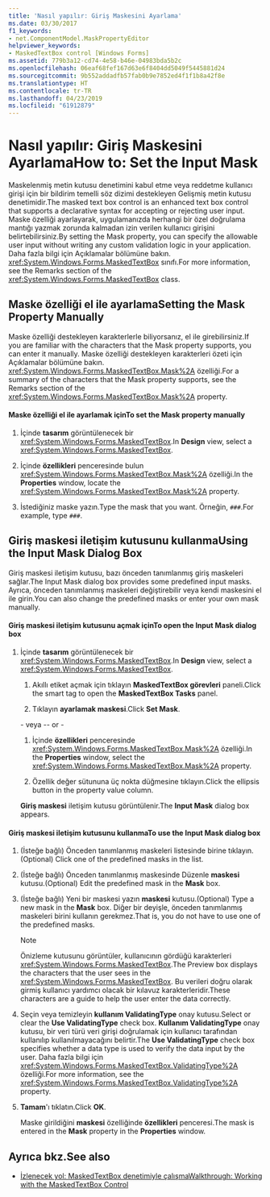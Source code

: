 ```yaml
---
title: 'Nasıl yapılır: Giriş Maskesini Ayarlama'
ms.date: 03/30/2017
f1_keywords:
- net.ComponentModel.MaskPropertyEditor
helpviewer_keywords:
- MaskedTextBox control [Windows Forms]
ms.assetid: 779b3a12-cd74-4e58-b46e-04983bda5b2c
ms.openlocfilehash: 06eaf68fef167d63e6f8404dd5049f5445881d24
ms.sourcegitcommit: 9b552addadfb57fab0b9e7852ed4f1f1b8a42f8e
ms.translationtype: HT
ms.contentlocale: tr-TR
ms.lasthandoff: 04/23/2019
ms.locfileid: "61912879"
---
```

# <a name="how-to-set-the-input-mask"></a><span data-ttu-id="e46db-102">Nasıl yapılır: Giriş Maskesini Ayarlama</span><span class="sxs-lookup"><span data-stu-id="e46db-102">How to: Set the Input Mask</span></span>
<span data-ttu-id="e46db-103">Maskelenmiş metin kutusu denetimini kabul etme veya reddetme kullanıcı girişi için bir bildirim temelli söz dizimi destekleyen Gelişmiş metin kutusu denetimidir.</span><span class="sxs-lookup"><span data-stu-id="e46db-103">The masked text box control is an enhanced text box control that supports a declarative syntax for accepting or rejecting user input.</span></span> <span data-ttu-id="e46db-104">Maske özelliği ayarlayarak, uygulamanızda herhangi bir özel doğrulama mantığı yazmak zorunda kalmadan izin verilen kullanıcı girişini belirtebilirsiniz.</span><span class="sxs-lookup"><span data-stu-id="e46db-104">By setting the Mask property, you can specify the allowable user input without writing any custom validation logic in your application.</span></span> <span data-ttu-id="e46db-105">Daha fazla bilgi için Açıklamalar bölümüne bakın. <xref:System.Windows.Forms.MaskedTextBox> sınıfı.</span><span class="sxs-lookup"><span data-stu-id="e46db-105">For more information, see the Remarks section of the <xref:System.Windows.Forms.MaskedTextBox> class.</span></span>  
  
## <a name="setting-the-mask-property-manually"></a><span data-ttu-id="e46db-106">Maske özelliği el ile ayarlama</span><span class="sxs-lookup"><span data-stu-id="e46db-106">Setting the Mask Property Manually</span></span>  
 <span data-ttu-id="e46db-107">Maske özelliği destekleyen karakterlerle biliyorsanız, el ile girebilirsiniz.</span><span class="sxs-lookup"><span data-stu-id="e46db-107">If you are familiar with the characters that the Mask property supports, you can enter it manually.</span></span> <span data-ttu-id="e46db-108">Maske özelliği destekleyen karakterleri özeti için Açıklamalar bölümüne bakın. <xref:System.Windows.Forms.MaskedTextBox.Mask%2A> özelliği.</span><span class="sxs-lookup"><span data-stu-id="e46db-108">For a summary of the characters that the Mask property supports, see the Remarks section of the <xref:System.Windows.Forms.MaskedTextBox.Mask%2A> property.</span></span>  
  
#### <a name="to-set-the-mask-property-manually"></a><span data-ttu-id="e46db-109">Maske özelliği el ile ayarlamak için</span><span class="sxs-lookup"><span data-stu-id="e46db-109">To set the Mask property manually</span></span>  
  
1. <span data-ttu-id="e46db-110">İçinde **tasarım** görüntülenecek bir <xref:System.Windows.Forms.MaskedTextBox>.</span><span class="sxs-lookup"><span data-stu-id="e46db-110">In **Design** view, select a <xref:System.Windows.Forms.MaskedTextBox>.</span></span>  
  
2. <span data-ttu-id="e46db-111">İçinde **özellikleri** penceresinde bulun <xref:System.Windows.Forms.MaskedTextBox.Mask%2A> özelliği.</span><span class="sxs-lookup"><span data-stu-id="e46db-111">In the **Properties** window, locate the <xref:System.Windows.Forms.MaskedTextBox.Mask%2A> property.</span></span>  
  
3. <span data-ttu-id="e46db-112">İstediğiniz maske yazın.</span><span class="sxs-lookup"><span data-stu-id="e46db-112">Type the mask that you want.</span></span> <span data-ttu-id="e46db-113">Örneğin, `###`.</span><span class="sxs-lookup"><span data-stu-id="e46db-113">For example, type `###`.</span></span>  
  
## <a name="using-the-input-mask-dialog-box"></a><span data-ttu-id="e46db-114">Giriş maskesi iletişim kutusunu kullanma</span><span class="sxs-lookup"><span data-stu-id="e46db-114">Using the Input Mask Dialog Box</span></span>  
 <span data-ttu-id="e46db-115">Giriş maskesi iletişim kutusu, bazı önceden tanımlanmış giriş maskeleri sağlar.</span><span class="sxs-lookup"><span data-stu-id="e46db-115">The Input Mask dialog box provides some predefined input masks.</span></span> <span data-ttu-id="e46db-116">Ayrıca, önceden tanımlanmış maskeleri değiştirebilir veya kendi maskesini el ile girin.</span><span class="sxs-lookup"><span data-stu-id="e46db-116">You can also change the predefined masks or enter your own mask manually.</span></span>  
  
#### <a name="to-open-the-input-mask-dialog-box"></a><span data-ttu-id="e46db-117">Giriş maskesi iletişim kutusunu açmak için</span><span class="sxs-lookup"><span data-stu-id="e46db-117">To open the Input Mask dialog box</span></span>  
  
1. <span data-ttu-id="e46db-118">İçinde **tasarım** görüntülenecek bir <xref:System.Windows.Forms.MaskedTextBox>.</span><span class="sxs-lookup"><span data-stu-id="e46db-118">In **Design** view, select a <xref:System.Windows.Forms.MaskedTextBox>.</span></span>  
  
    1. <span data-ttu-id="e46db-119">Akıllı etiket açmak için tıklayın **MaskedTextBox görevleri** paneli.</span><span class="sxs-lookup"><span data-stu-id="e46db-119">Click the smart tag to open the **MaskedTextBox Tasks** panel.</span></span>  
  
    2. <span data-ttu-id="e46db-120">Tıklayın **ayarlamak maskesi**.</span><span class="sxs-lookup"><span data-stu-id="e46db-120">Click **Set Mask**.</span></span>  
  
     <span data-ttu-id="e46db-121">\- veya -</span><span class="sxs-lookup"><span data-stu-id="e46db-121">\- or -</span></span>  
  
    1. <span data-ttu-id="e46db-122">İçinde **özellikleri** penceresinde <xref:System.Windows.Forms.MaskedTextBox.Mask%2A> özelliği.</span><span class="sxs-lookup"><span data-stu-id="e46db-122">In the **Properties** window, select the <xref:System.Windows.Forms.MaskedTextBox.Mask%2A> property.</span></span>  
  
    2. <span data-ttu-id="e46db-123">Özellik değer sütununa üç nokta düğmesine tıklayın.</span><span class="sxs-lookup"><span data-stu-id="e46db-123">Click the ellipsis button in the property value column.</span></span>  
  
     <span data-ttu-id="e46db-124">**Giriş maskesi** iletişim kutusu görüntülenir.</span><span class="sxs-lookup"><span data-stu-id="e46db-124">The **Input Mask** dialog box appears.</span></span>  
  
#### <a name="to-use-the-input-mask-dialog-box"></a><span data-ttu-id="e46db-125">Giriş maskesi iletişim kutusunu kullanma</span><span class="sxs-lookup"><span data-stu-id="e46db-125">To use the Input Mask dialog box</span></span>  
  
1. <span data-ttu-id="e46db-126">(İsteğe bağlı) Önceden tanımlanmış maskeleri listesinde birine tıklayın.</span><span class="sxs-lookup"><span data-stu-id="e46db-126">(Optional) Click one of the predefined masks in the list.</span></span>  
  
2. <span data-ttu-id="e46db-127">(İsteğe bağlı) Önceden tanımlanmış maskesinde Düzenle **maskesi** kutusu.</span><span class="sxs-lookup"><span data-stu-id="e46db-127">(Optional) Edit the predefined mask in the **Mask** box.</span></span>  
  
3. <span data-ttu-id="e46db-128">(İsteğe bağlı) Yeni bir maskesi yazın **maskesi** kutusu.</span><span class="sxs-lookup"><span data-stu-id="e46db-128">(Optional) Type a new mask in the **Mask** box.</span></span> <span data-ttu-id="e46db-129">Diğer bir deyişle, önceden tanımlanmış maskeleri birini kullanın gerekmez.</span><span class="sxs-lookup"><span data-stu-id="e46db-129">That is, you do not have to use one of the predefined masks.</span></span>  
  
    > [!NOTE]
    >  <span data-ttu-id="e46db-130">Önizleme kutusunu görüntüler, kullanıcının gördüğü karakterleri <xref:System.Windows.Forms.MaskedTextBox>.</span><span class="sxs-lookup"><span data-stu-id="e46db-130">The Preview box displays the characters that the user sees in the <xref:System.Windows.Forms.MaskedTextBox>.</span></span> <span data-ttu-id="e46db-131">Bu verileri doğru olarak girmiş kullanıcı yardımcı olacak bir kılavuz karakterleridir.</span><span class="sxs-lookup"><span data-stu-id="e46db-131">These characters are a guide to help the user enter the data correctly.</span></span>  
  
4. <span data-ttu-id="e46db-132">Seçin veya temizleyin **kullanım ValidatingType** onay kutusu.</span><span class="sxs-lookup"><span data-stu-id="e46db-132">Select or clear the **Use ValidatingType** check box.</span></span> <span data-ttu-id="e46db-133">**Kullanım ValidatingType** onay kutusu, bir veri türü veri girişi doğrulamak için kullanıcı tarafından kullanılıp kullanılmayacağını belirtir.</span><span class="sxs-lookup"><span data-stu-id="e46db-133">The **Use ValidatingType** check box specifies whether a data type is used to verify the data input by the user.</span></span> <span data-ttu-id="e46db-134">Daha fazla bilgi için <xref:System.Windows.Forms.MaskedTextBox.ValidatingType%2A> özelliği.</span><span class="sxs-lookup"><span data-stu-id="e46db-134">For more information, see the <xref:System.Windows.Forms.MaskedTextBox.ValidatingType%2A> property.</span></span>  
  
5. <span data-ttu-id="e46db-135">**Tamam**'ı tıklatın.</span><span class="sxs-lookup"><span data-stu-id="e46db-135">Click **OK**.</span></span>  
  
     <span data-ttu-id="e46db-136">Maske girildiğini **maskesi** özelliğinde **özellikleri** penceresi.</span><span class="sxs-lookup"><span data-stu-id="e46db-136">The mask is entered in the **Mask** property in the **Properties** window.</span></span>  
  
## <a name="see-also"></a><span data-ttu-id="e46db-137">Ayrıca bkz.</span><span class="sxs-lookup"><span data-stu-id="e46db-137">See also</span></span>

- [<span data-ttu-id="e46db-138">İzlenecek yol: MaskedTextBox denetimiyle çalışma</span><span class="sxs-lookup"><span data-stu-id="e46db-138">Walkthrough: Working with the MaskedTextBox Control</span></span>](walkthrough-working-with-the-maskedtextbox-control.md)
